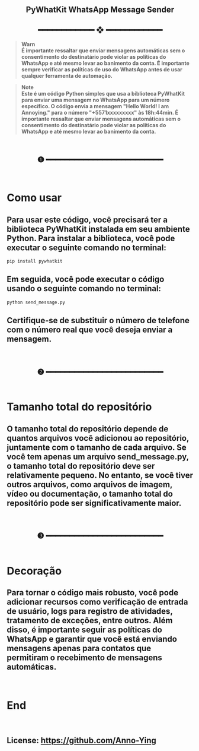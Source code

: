 <h2 align="center"> PyWhatKit WhatsApp Message Sender <br>
<h2 align="center"> ━━━━━━━━━━━━  ❖  ━━━━━━━━━━━━ </h2>

> **Warn**<br> 
> **É importante ressaltar que enviar mensagens automáticas sem o consentimento do destinatário pode violar as políticas do WhatsApp e até mesmo levar ao banimento da conta. É importante sempre verificar as políticas de uso do WhatsApp antes de usar qualquer ferramenta de automação.**

> **Note**<br> 
> **Este é um código Python simples que usa a biblioteca PyWhatKit para enviar uma mensagem no WhatsApp para um número específico. O código envia a mensagem "Hello World! I am Annoying." para o número "+5571xxxxxxxxx" às 18h:44min. É importante ressaltar que enviar mensagens automáticas sem o consentimento do destinatário pode violar as políticas do WhatsApp e até mesmo levar ao banimento da conta.**

<h2 align="center"> <br>❶ ━━━━━━━━━━━━━━━━━━━━━━━━━</h2> <br>

# Como usar

## Para usar este código, você precisará ter a biblioteca PyWhatKit instalada em seu ambiente Python. Para instalar a biblioteca, você pode executar o seguinte comando no terminal:

```
pip install pywhatkit
```

## Em seguida, você pode executar o código usando o seguinte comando no terminal:

```
python send_message.py
```

## Certifique-se de substituir o número de telefone com o número real que você deseja enviar a mensagem.

<br>

<h2 align="center"> ❷ ━━━━━━━━━━━━━━━━━━━━━━━━━<br> <br>

# Tamanho total do repositório

## O tamanho total do repositório depende de quantos arquivos você adicionou ao repositório, juntamente com o tamanho de cada arquivo. Se você tem apenas um arquivo send_message.py, o tamanho total do repositório deve ser relativamente pequeno. No entanto, se você tiver outros arquivos, como arquivos de imagem, vídeo ou documentação, o tamanho total do repositório pode ser significativamente maior.

<br>
<h2 align="center"> ❸ ━━━━━━━━━━━━━━━━━━━━━━━━━<br> <br>

# Decoração

## Para tornar o código mais robusto, você pode adicionar recursos como verificação de entrada de usuário, logs para registro de atividades, tratamento de exceções, entre outros. Além disso, é importante seguir as políticas do WhatsApp e garantir que você está enviando mensagens apenas para contatos que permitiram o recebimento de mensagens automáticas.

<br>

# End

<br>

## License: **https://github.com/Anno-Ying**
